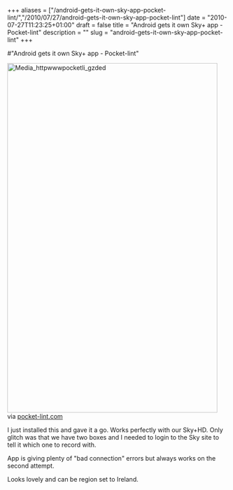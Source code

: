+++
aliases = ["/android-gets-it-own-sky-app-pocket-lint/","/2010/07/27/android-gets-it-own-sky-app-pocket-lint"]
date = "2010-07-27T11:23:25+01:00"
draft = false
title = "Android gets it own Sky+ app - Pocket-lint"
description = ""
slug = "android-gets-it-own-sky-app-pocket-lint"
+++

#"Android gets it own Sky+ app - Pocket-lint"


 <div class="posterous_bookmarklet_entry">
 <div class='p_embed p_image_embed'>
<img alt="Media_httpwwwpocketli_gzded" height="800" src="http://getfile9.posterous.com/getfile/files.posterous.com/conoroneill/vwuciviheJAxgtqDynEmqAAliJgjwIiHFvHhyHIjemtEApwIAxAwFJbhEiDg/media_httpwwwpocketli_GzDeD.jpg.scaled500.jpg" width="480" />
</div>


<div class="posterous_quote_citation">via <a href="http://www.pocket-lint.com/news/34559/android-gets-own-sky-app?utm_source=twitterfeed&amp;utm_medium=twitter">pocket-lint.com</a></div>
 <p>I just installed this and gave it a go. Works perfectly with our Sky+HD. Only glitch was that we have two boxes and I needed to login to the Sky site to tell it which one to record with.
</p><p>App is giving plenty of "bad connection" errors but always works on the second attempt. 
</p><p>Looks lovely and can be region set to Ireland.</p></div>
 